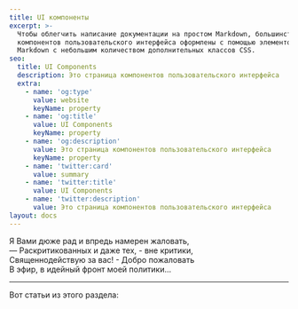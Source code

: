 ```yaml
---
title: UI компоненты
excerpt: >-
  Чтобы облегчить написание документации на простом Markdown, большинство
  компонентов пользовательского интерфейса оформлены с помощью элементов
  Markdown с небольшим количеством дополнительных классов CSS.
seo:
  title: UI Components
  description: Это страница компонентов пользовательского интерфейса
  extra:
    - name: 'og:type'
      value: website
      keyName: property
    - name: 'og:title'
      value: UI Components
      keyName: property
    - name: 'og:description'
      value: Это страница компонентов пользовательского интерфейса
      keyName: property
    - name: 'twitter:card'
      value: summary
    - name: 'twitter:title'
      value: UI Components
    - name: 'twitter:description'
      value: Это страница компонентов пользовательского интерфейса
layout: docs
---
```


Я Вами дюже рад и впредь намерен жаловать,  
— Раскритикованных и даже тех, - вне критики,  
Священнодействую за вас! - Добро пожаловать  
 В эфир, в идейный фронт моей политики...  

***

Вот статьи из этого раздела:
